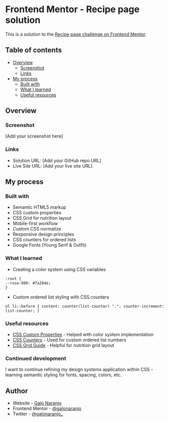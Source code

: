 # Frontend Mentor - Recipe page solution

This is a solution to the [Recipe page challenge on Frontend Mentor](https://www.frontendmentor.io/challenges/recipe-page-KiTsR8QQKm).

## Table of contents

- [Overview](#overview)
  - [Screenshot](#screenshot)
  - [Links](#links)
- [My process](#my-process)
  - [Built with](#built-with)
  - [What I learned](#what-i-learned)
  - [Useful resources](#useful-resources)

## Overview

### Screenshot

[Add your screenshot here]

### Links

- Solution URL: [Add your GitHub repo URL]
- Live Site URL: [Add your live site URL]

## My process

### Built with

- Semantic HTML5 markup
- CSS custom properties
- CSS Grid for nutrition layout
- Mobile-first workflow
- Custom CSS normalize
- Responsive design principles
- CSS counters for ordered lists
- Google Fonts (Young Serif & Outfit)

### What I learned

- Creating a color system using CSS variables

```
:root {
--rose-800: #7a284e;
}
```

- Custom ordered list styling with CSS counters

`ol li::before { content: counter(list-counter) "."; counter-increment: list-counter; }`

### Useful resources

- [CSS Custom Properties](https://developer.mozilla.org/en-US/docs/Web/CSS/Using_CSS_custom_properties) - Helped with color system implementation
- [CSS Counters](https://developer.mozilla.org/en-US/docs/Web/CSS/CSS_Counter_Styles/Using_CSS_counters) - Used for custom ordered list numbers
- [CSS Grid Guide](https://css-tricks.com/snippets/css/complete-guide-grid/) - Helpful for nutrition grid layout

### Continued development

I want to continue refining my design systems application within CSS - learning semantic styling for fonts, spacing, colors, etc.

## Author

- Website - [Galo Naranjo](https://github.com/galonaranjo)
- Frontend Mentor - [@galonaranjo](https://www.frontendmentor.io/profile/galonaranjo)
- Twitter - [@galonaranjo\_](https://www.twitter.com/galonaranjo_)
